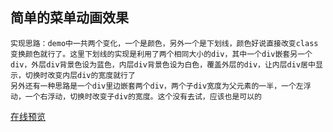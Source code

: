 ## 简单的菜单动画效果
    
    实现思路：demo中一共两个变化，一个是颜色，另外一个是下划线，颜色好说直接改变class变换颜色就行了。这里下划线的实现是利用了两个相同大小的div，其中一个div嵌套另一个div，外层div背景色设为蓝色，内层div背景色设为白色，覆盖外层的div，让内层div居中显示，切换时改变内层div的宽度就行了  
    另外还有一种思路是一个div里边嵌套两个div，两个子div宽度为父元素的一半，一个左浮动，一个右浮动，切换时改变子div的宽度。这个没有去试，应该也是可以的

[在线预览](https://zjinxing.github.io/ife2018/设计师学院/No.1/index.html)